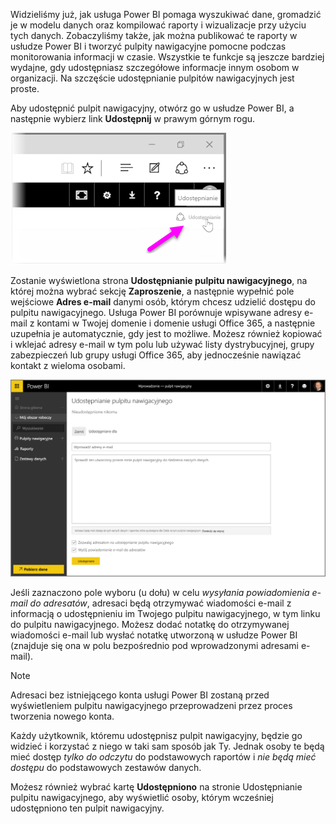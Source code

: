 Widzieliśmy już, jak usługa Power BI pomaga wyszukiwać dane, gromadzić je w modelu danych oraz kompilować raporty i wizualizacje przy użyciu tych danych. Zobaczyliśmy także, jak można publikować te raporty w usłudze Power BI i tworzyć pulpity nawigacyjne pomocne podczas monitorowania informacji w czasie. Wszystkie te funkcje są jeszcze bardziej wydajne, gdy udostępniasz szczegółowe informacje innym osobom w organizacji. Na szczęście udostępnianie pulpitów nawigacyjnych jest proste.

Aby udostępnić pulpit nawigacyjny, otwórz go w usłudze Power BI, a następnie wybierz link **Udostępnij** w prawym górnym rogu.

![](media/4-4-share-dashboards/4-4_1.png)

Zostanie wyświetlona strona **Udostępnianie pulpitu nawigacyjnego**, na której można wybrać sekcję **Zaproszenie**, a następnie wypełnić pole wejściowe **Adres e-mail** danymi osób, którym chcesz udzielić dostępu do pulpitu nawigacyjnego. Usługa Power BI porównuje wpisywane adresy e-mail z kontami w Twojej domenie i domenie usługi Office 365, a następnie uzupełnia je automatycznie, gdy jest to możliwe. Możesz również kopiować i wklejać adresy e-mail w tym polu lub używać listy dystrybucyjnej, grupy zabezpieczeń lub grupy usługi Office 365, aby jednocześnie nawiązać kontakt z wieloma osobami.

![](media/4-4-share-dashboards/4-4_2.png)

Jeśli zaznaczono pole wyboru (u dołu) w celu *wysyłania powiadomienia e-mail do adresatów*, adresaci będą otrzymywać wiadomości e-mail z informacją o udostępnieniu im Twojego pulpitu nawigacyjnego, w tym linku do pulpitu nawigacyjnego. Możesz dodać notatkę do otrzymywanej wiadomości e-mail lub wysłać notatkę utworzoną w usłudze Power BI (znajduje się ona w polu bezpośrednio pod wprowadzonymi adresami e-mail).

>[!NOTE]
>Adresaci bez istniejącego konta usługi Power BI zostaną przed wyświetleniem pulpitu nawigacyjnego przeprowadzeni przez proces tworzenia nowego konta.
> 
> 

Każdy użytkownik, któremu udostępnisz pulpit nawigacyjny, będzie go widzieć i korzystać z niego w taki sam sposób jak Ty. Jednak osoby te będą mieć dostęp *tylko do odczytu* do podstawowych raportów i *nie będą mieć dostępu* do podstawowych zestawów danych.

Możesz również wybrać kartę **Udostępniono** na stronie Udostępnianie pulpitu nawigacyjnego, aby wyświetlić osoby, którym wcześniej udostępniono ten pulpit nawigacyjny.

